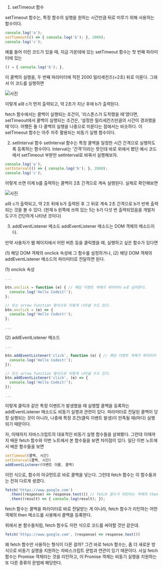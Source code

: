 1. setTimeout 함수

setTimeout 함수는, 특정 함수의 실행을 원하는 시간만큼 뒤로 미루기 위해 사용하는 함수이다.

```js
console.log('a');
setTimeout(() => { console.log('b'); }, 2000);
console.log('c');
```
예를 들어 이런 코드가 있을 때, 지금 가운데에 있는 setTimeout 함수는 첫 번째 파라미터에 있는

```js
() ⇒ { console.log('b'); },
```
이 콜백의 실행을, 두 번째 파라미터에 적힌 2000 밀리세컨즈(=2초) 뒤로 미룬다. 그래서 이 코드를 실행하면

![사진](https://bakey-api.codeit.kr/api/files/resource?root=static&seqId=4366&directory=Untitled.png&name=Untitled.png)

이렇게 a와 c가 먼저 출력되고, 약 2초가 지난 후에 b가 출력된다. 

fetch 함수에서는 콜백이 실행되는 조건이, '리스폰스가 도착했을 때'였다면, setTimeout에서 콜백이 실행되는 조건은, '설정한 밀리세컨즈만큼의 시간이 경과했을 때'이다. 어쨌든 둘 다 콜백의 실행을 나중으로 미룬다는 점에서는 비슷하다. 이 setTimeout 함수는 아주 자주 활용되는 비동기 실행 함수이다.

2. setInterval 함수
setInterval 함수는 특정 콜백을 일정한 시간 간격으로 실행하도록 등록하는 함수이다. 
Interval는 '간격'이라는 뜻인데 바로 위에서 봤던 예시 코드에서 setTimeout 부분만 setInterval로 바꿔서 실행해보자.

```js
console.log('a');
setInterval(() => { console.log('b'); }, 2000);
console.log('c');
```
이렇게 쓰면 이제 b를 출력하는 콜백이 2초 간격으로 계속 실행된다. 실제로 확인해보면

![사진](https://bakey-api.codeit.kr/api/files/resource?root=static&seqId=4366&directory=Untitled%201.png&name=Untitled+1.png)

a와 c가 출력되고, 약 2초 뒤에 b가 출력된 후 그 뒤로 계속 2초 간격으로 b가 반복 출력되는 것을 볼 수 있다. 
(현재 b 왼쪽에 쓰여 있는 5는 b가 다섯 번 출력되었음을 개발자 도구가 간단하게 나타낸 것이다)

3. addEventListener 메소드
addEventListener 메소드는 DOM 객체의 메소드이다.

만약 사용자가 웹 페이지에서 어떤 버튼 등을 클릭했을 때, 실행하고 싶은 함수가 있다면

(1) 해당 DOM 객체의 onclick 속성에 그 함수를 설정하거나, 
(2) 해당 DOM 객체의 addEventListener 메소드의 파라미터로 전달하면 된다.

(1) onclick 속성

```js
...

btn.onclick = function (e) { // 해당 이벤트 객체가 파라미터 e로 넘어온다.
  console.log('Hello Codeit!');
};

// 또는 arrow function 형식으로 이렇게 나타낼 수도 있다. 
btn.onclick = (e) => {
  console.log('Hello Codeit!');
};

...
```

(2) addEventListener 메소드

```js
...

btn.addEventListener('click', function (e) { // 해당 이벤트 객체가 파라미터 e로 넘어온다.
  console.log('Hello Codeit!');
});

// 또는 arrow function 형식으로 이렇게 나타낼 수도 있다.
btn.addEventListener('click', (e) => {
  console.log('Hello Codeit!');
});

... 
```

이렇게 클릭과 같은 특정 이벤트가 발생했을 때 실행할 콜백을 등록하는 addEventListener 메소드도 비동기 실행과 관련이 있다. 
파라미터로 전달된 콜백이 당장 실행되는 것이 아니라, 나중에 특정 조건(클릭 이벤트 발생)이 만족될 때(마다) 실행되기 때문이다. 


자, 이때까지 자바스크립트의 대표적인 비동기 실행 함수들을 살펴봤다. 그런데 이때까지 배운 fetch 함수와 이번 노트에서 본 함수들을 보면 차이점이 있다. 일단 이번 노트에서 배운 함수들을 보면
```js
setTimeout(콜백, 시간) 
setInterval(콜백, 시간)
addEventListener(이벤트 이름, 콜백)
```
이런 식으로, 함수의 아규먼트로 바로 콜백을 넣는다. 그런데 fetch 함수는 이 함수들과는 전혀 다르게 생겼다.

```js
fetch('https://www.google.com')
  .then((response) => response.text()) // fetch 함수가 리턴하는 객체의 then 메소드를 사용해서 콜백을 등록
  .then((result) => { console.log(result); });
```
fetch 함수는 콜백을 파라미터로 바로 전달받는 게 아니라, fetch 함수가 리턴하는 어떤 객체의 then 메소드를 사용해서 콜백을 등록한다.

위에서 본 함수들처럼, fetch 함수도 이런 식으로 코드를 써야할 것만 같은데.

```js
fetch('https://www.google.com', (response) => response.text())
```
왜 fetch 함수만 사용하는 형식이 다른 걸까? 그건 바로 fetch 함수는, 좀 더 새로운 방식으로 비동기 실행을 지원하는 자바스크립트 문법과 연관이 있기 때문이다. 
사실 fetch 함수는 Promise 객체라는 것을 리턴하고, 이 Promise 객체는 비동기 실행을 지원하는 또 다른 종류의 문법에 해당한다.